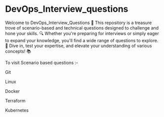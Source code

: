 # DevOps_Interview_questions
Welcome to DevOps_Interview_Questions 🌟 This repository is a treasure trove of scenario-based and technical questions designed to challenge and hone your skills. 🔍 Whether you're preparing for interviews or simply eager to expand your knowledge, you'll find a wide range of questions to explore. 🚀 Dive in, test your expertise, and elevate your understanding of various concepts! 📚

To visit Scenario based questions :-

Git

Linux 

Docker

Terraform

Kubernetes
